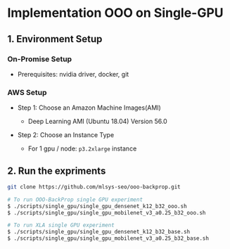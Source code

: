 # Implementation OOO on Single-GPU

## 1. Environment Setup

### On-Promise Setup
- Prerequisites: nvidia driver, docker, git

### AWS Setup

- Step 1: Choose an Amazon Machine Images(AMI)
    - Deep Learning AMI (Ubuntu 18.04) Version 56.0 

- Step 2: Choose an Instance Type
    - For 1 gpu / node: `p3.2xlarge` instance

## 2. Run the expriments

```bash
git clone https://github.com/mlsys-seo/ooo-backprop.git

# To run OOO-BackProp single GPU experiment
$ ./scripts/single_gpu/single_gpu_densenet_k12_b32_ooo.sh
$ ./scripts/single_gpu/single_gpu_mobilenet_v3_a0.25_b32_ooo.sh

# To run XLA single GPU experiment
$ ./scripts/single_gpu/single_gpu_densenet_k12_b32_base.sh
$ ./scripts/single_gpu/single_gpu_mobilenet_v3_a0.25_b32_base.sh
```
